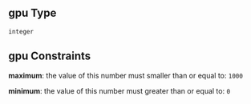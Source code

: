 ## gpu Type

`integer`

## gpu Constraints

**maximum**: the value of this number must smaller than or equal to: `1000`

**minimum**: the value of this number must greater than or equal to: `0`
